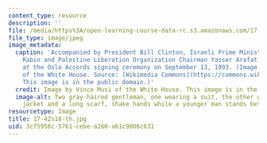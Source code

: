 ```yaml
---
content_type: resource
description: ''
file: /media/https%3A/open-learning-course-data-rc.s3.amazonaws.com/17-42-causes-and-prevention-of-war-spring-2018/3cf5956c5761cebea260a61c9806c631_17-42s18-th.jpg
file_type: image/jpeg
image_metadata:
  caption: 'Accompanied by President Bill Clinton, Israeli Prime Minister Yitzhak
    Rabin and Palestine Liberation Organization Chairman Yasser Arafat shake hands
    at the Oslo Accords signing ceremony on September 13, 1993. (Image by Vince Musi
    of the White House. Source: [Wikimedia Commons](https://commons.wikimedia.org/wiki/File:Bill_Clinton,_Yitzhak_Rabin,_Yasser_Arafat_at_the_White_House_1993-09-13.jpg).
    This image is in the public domain.)'
  credit: Image by Vince Musi of the White House. This image is in the public domain.
  image-alt: Two gray-haired gentleman, one wearing a suit, the other wearing a brown
    jacket and a long scarf, shake hands while a younger man stands between them.
resourcetype: Image
title: 17-42s18-th.jpg
uid: 3cf5956c-5761-cebe-a260-a61c9806c631
---
```

